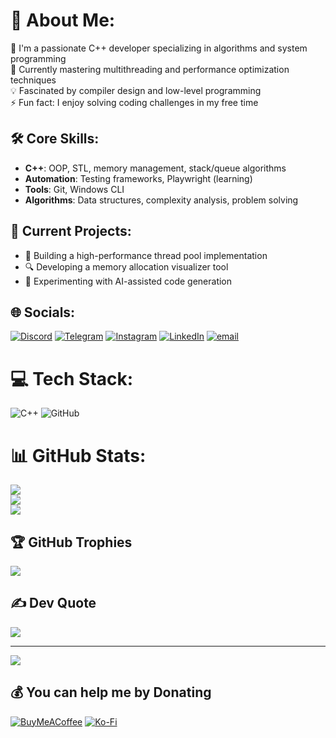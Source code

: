 # 💫 About Me:
🔭 I'm a passionate C++ developer specializing in algorithms and system programming<br>🌱 Currently mastering multithreading and performance optimization techniques<br>💡 Fascinated by compiler design and low-level programming<br>⚡ Fun fact: I enjoy solving coding challenges in my free time

## 🛠 Core Skills:
- **C++**: OOP, STL, memory management, stack/queue algorithms  
- **Automation**: Testing frameworks, Playwright (learning)  
- **Tools**: Git, Windows CLI  
- **Algorithms**: Data structures, complexity analysis, problem solving

## 🔭 Current Projects:
- 🚀 Building a high-performance thread pool implementation
- 🔍 Developing a memory allocation visualizer tool
- 🤖 Experimenting with AI-assisted code generation

## 🌐 Socials:
[![Discord](https://img.shields.io/badge/Discord-%237289DA.svg?logo=discord&logoColor=white)](https://discord.gg/1) 
[![Telegram](https://img.shields.io/badge/Telegram-2CA5E0?style=for-the-badge&logo=telegram&logoColor=white)](https://t.me/your_username)
[![Instagram](https://img.shields.io/badge/Instagram-%23E4405F.svg?logo=Instagram&logoColor=white)](https://instagram.com/2) 
[![LinkedIn](https://img.shields.io/badge/LinkedIn-%230077B5.svg?logo=linkedin&logoColor=white)](https://linkedin.com/in/3) 
[![email](https://img.shields.io/badge/Email-D14836?logo=gmail&logoColor=white)](mailto:4)


# 💻 Tech Stack:
![C++](https://img.shields.io/badge/c++-%2300599C.svg?style=for-the-badge&logo=c%2B%2B&logoColor=white) 
![GitHub](https://img.shields.io/badge/github-%23121011.svg?style=for-the-badge&logo=github&logoColor=white)

# 📊 GitHub Stats:
![](https://github-readme-stats.vercel.app/api?username=1wintab&theme=dark&hide_border=false&include_all_commits=true&count_private=true)<br/>
![](https://nirzak-streak-stats.vercel.app/?user=1wintab&theme=dark&hide_border=false)<br/>
![](https://github-readme-stats.vercel.app/api/top-langs/?username=1wintab&theme=dark&hide_border=false&include_all_commits=true&count_private=true&layout=compact)

## 🏆 GitHub Trophies
![](https://github-profile-trophy.vercel.app/?username=1wintab&theme=radical&no-frame=false&no-bg=true&margin-w=4)

## ✍️ Dev Quote
![](https://quotes-github-readme.vercel.app/api?type=horizontal&theme=radical)

---
[![](https://visitcount.itsvg.in/api?id=1wintab&icon=0&color=0)](https://visitcount.itsvg.in)

## 💰 You can help me by Donating
[![BuyMeACoffee](https://img.shields.io/badge/Buy%20Me%20a%20Coffee-ffdd00?style=for-the-badge&logo=buy-me-a-coffee&logoColor=black)](https://buymeacoffee.com//) 
[![Ko-Fi](https://img.shields.io/badge/Ko--fi-F16061?style=for-the-badge&logo=ko-fi&logoColor=white)](https://ko-fi.com//)
